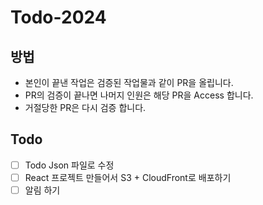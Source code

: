 # Todo-2024

## 방법

- 본인이 끝낸 작업은 검증된 작업물과 같이 PR을 올립니다.
- PR의 검증이 끝나면 나머지 인원은 해당 PR을 Access 합니다.
- 거절당한 PR은 다시 검증 합니다.

## Todo
- [ ] Todo Json 파일로 수정
- [ ] React 프로젝트 만들어서 S3 + CloudFront로 배포하기
- [ ] 알림 하기